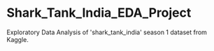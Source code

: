 # Shark_Tank_India_EDA_Project
Exploratory Data Analysis of 'shark_tank_india' season 1 dataset from Kaggle.
